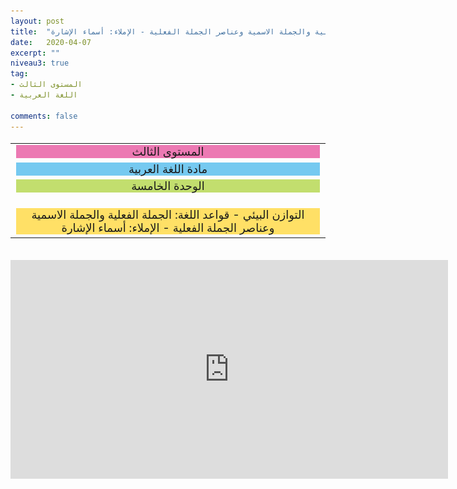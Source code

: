 ```yaml
---
layout: post
title:  "المستوى الثالث - مادة اللغة العربية - الوحدة الخامسة - المجال: التوازن البيئي - قواعد اللغة: الجملة الفعلية والجملة الاسمية وعناصر الجملة الفعلية - الإملاء: أسماء الإشارة"
date:   2020-04-07
excerpt: ""
niveau3: true
tag:
- المستوى الثالث 
- اللغة العربية

comments: false
---
```

<center>   
   <img style="display: none;" src="/assets/img/thumbnails/3-5-SanabilMedia.com.jpg" alt="" width="1" height="1">
<table dir="rtl" style="width: 100%; text-align: center; font-size: large;"><tbody>
<tr><td><div style="background-color: #ec79b3;"><span>
المستوى الثالث
</span></div></td></tr>
<tr><td><div style="background-color: #75c9f0; "><span>
مادة اللغة العربية
</span></div></td></tr>
<tr><td><div style="background-color: #c2de6e; "><span>
 الوحدة الخامسة

</span></div></td></tr><tr>
<td><div style="background-color: #ffe066; ">
 التوازن البيئي - قواعد اللغة: الجملة الفعلية والجملة الاسمية وعناصر الجملة الفعلية - الإملاء: أسماء الإشارة

</div></td></tr>
</tbody></table><br>
<iframe width="700px" height="350px" src="https://www.youtube.com/embed/81KVtuNnwV4?rel=0&controls=1&showinfo=0&modestbranding=1&enablejsapi=1" allowfullscreen frameborder="0" ></iframe>
</center>
